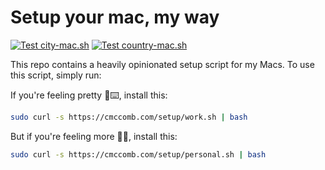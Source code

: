 # Setup your mac, my way
[![Test city-mac.sh](https://github.com/cmccomb/setup/actions/workflows/test-city-mac-sh.yml/badge.svg)](https://github.com/cmccomb/setup/actions/workflows/test-city-mac-sh.yml)
[![Test country-mac.sh](https://github.com/cmccomb/setup/actions/workflows/test-country-mac-sh.yml/badge.svg)](https://github.com/cmccomb/setup/actions/workflows/test-country-mac-sh.yml)

This repo contains a heavily opinionated setup script for my Macs. To use this script, simply run:
    
If you're feeling pretty 💪⌨️, install this:
```bash
sudo curl -s https://cmccomb.com/setup/work.sh | bash
```

But if you're feeling more 🤠👾, install this:
```bash
sudo curl -s https://cmccomb.com/setup/personal.sh | bash
```

